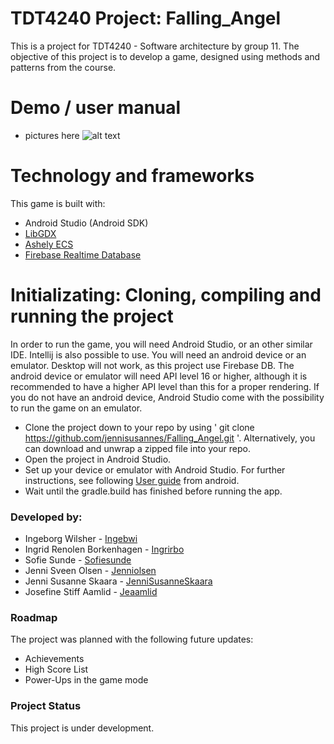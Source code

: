 # TDT4240 Project: Falling_Angel
This is a project for TDT4240 - Software architecture by group 11. The objective of this project is to develop a game, designed using methods and patterns from the course. 


# Demo / user manual

* pictures here
![alt text](https://user-images.githubusercontent.com/72627273/115854337-6da45500-a42a-11eb-993d-24e59694562d.gif)


# Technology and frameworks 
This game is built with: 
* Android Studio (Android SDK)
* [LibGDX](https://github.com/libgdx/libgdx/wiki)
* [Ashely ECS](https://github.com/libgdx/ashley/wiki) 
* [Firebase Realtime Database](https://firebase.google.com/)


# Initializating: Cloning, compiling and running the project
In order to run the game, you will need Android Studio, or an other similar IDE. Intellij is also possible to use.
You will need an android device or an emulator. Desktop will not work, as this project use Firebase DB.
The android device or emulator will need API level 16 or higher, although it is recommended to have a higher API level than this for a proper rendering.
If you do not have an android device, Android Studio come with the possibility to run the game on an emulator.

* Clone the project down to your repo by using ' git clone https://github.com/jennisusannes/Falling_Angel.git '. Alternatively, you can download and unwrap a zipped file into your repo.
* Open the project in Android Studio. 
* Set up your device or emulator with Android Studio.
 For further instructions, see following [User guide](https://developer.android.com/studio/run/managing-avds) from android.
* Wait until the gradle.build has finished before running the app.


### Developed by:
* Ingeborg Wilsher - [Ingebwi](https://github.com/Ingebwi)   
* Ingrid Renolen Borkenhagen - [Ingrirbo](https://github.com/ingrirbo)
* Sofie Sunde - [Sofiesunde](https://github.com/sofiesunde)
* Jenni Sveen Olsen -  [Jenniolsen](https://github.com/jenniolsen)
* Jenni Susanne Skaara - [JenniSusanneSkaara](https://github.com/JenniSusanneSkaara)
* Josefine Stiff Aamlid - [Jeaamlid](https://github.com/Jeaamlid)

### Roadmap
The project was planned with the following future updates:
* Achievements 
* High Score List
* Power-Ups in the game mode



### Project Status
This project is under development.

